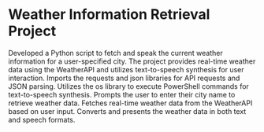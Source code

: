<h1>Weather Information Retrieval Project</h1>
<p>Developed a Python script to fetch and speak the current weather information for a user-specified city.
The project provides real-time weather data using the WeatherAPI and utilizes text-to-speech synthesis for user interaction.
Imports the requests and json libraries for API requests and JSON parsing.
Utilizes the os library to execute PowerShell commands for text-to-speech synthesis.
Prompts the user to enter their city name to retrieve weather data.
Fetches real-time weather data from the WeatherAPI based on user input.
Converts and presents the weather data in both text and speech formats.</p>